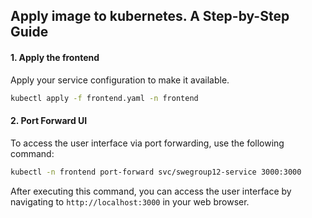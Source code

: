 ## Apply image to kubernetes. A Step-by-Step Guide 

#### 1. Apply the frontend
Apply your service configuration to make it available.

``` bash
kubectl apply -f frontend.yaml -n frontend
```

#### 2. Port Forward UI
To access the user interface via port forwarding, use the following command:

``` bash
kubectl -n frontend port-forward svc/swegroup12-service 3000:3000
```

After executing this command, you can access the user interface by navigating to `http://localhost:3000` in your web browser.

